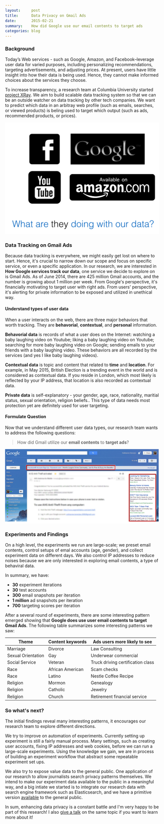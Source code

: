 ```yaml
---
layout:     post
title:      Data Privacy on Gmail Ads
date:       2015-02-21
summary:    How did Google use our email contents to target ads
categories: blog
---
```


### Background
Today’s Web services - such as Google, Amazon, and Facebook–leverage user data for varied purposes, including personalizing recommendations, targeting advertisements, and adjusting prices. At present, users have little insight into how their data is being used. Hence, they cannot make informed choices about the services they choose.

To increase transparency, a research team at Columbia University started [project XRay](http://xray.cs.columbia.edu/). We aim to build scalable data tracking system so that we can be an outside watcher on data tracking by other tech companies. We want to predict which data in an arbitray web profile (such as emails, searches, or viewed products) is beling used to target which output (such as ads, recommended products, or prices).

![What are they doing with your data?](/images/what_are_they_doing_with_your_data.png)

### Data Tracking on Gmail Ads
Because data tracking is everywhere, we might easily get lost on where to start. Hence, it's crucial to narrow down our scope and focus on specific service, or even a specific application. In our research, we are interested in **How Google services track our data**, one service we decide to explore on is Gmail Ads. As of June 2014, there are 425 million Gmail accounts, and the number is growing about 1 million per week. From Google's perspective, it's financially motivating to target user with right ads. From users' perspective, it's alerting for private information to be exposed and utilized in unethical way.

#### Understand types of user data
When a user interacts on the web, there are three major behaviors that worth tracking. They are **behavorial**, **contextual**, and **personal** information.

**Behavorial data** is records of what a user does on the Internet: watching a baby laughing video on Youtube; liking a baby laughing video on Youtube; searching for more baby laughing video on Google; sending emails to your friends with a baby laughing video. These behaviors are all recorded by the services (and yes I like baby laughing videos).

**Contextual data** is topic and content that related to **time** and **location**. For example, in May 2015, British Election is a trending event in the world and is considered as contextual data. If you reside in London, which most likely is reflected by your IP address, that location is also recorded as contextual data.

**Private data** is self-explanatory - your gender, age, race, nationality, maritial status, sexual orientation, religion beliefs.. This type of data needs most protection yet are definitely used for user targeting.

#### Formulate Question
Now that we understand different user data types, our research team wants to address the following questions:

> How did Gmail utilize our **email contents** to **target ads**?

![Gmail Ads demo](/images/gmail_ads.png)

### Experiments and Findings
On a high level, the experiments we run are large-scale; we preset email contents, control setups of emal accounts (age, gender), and collect experiment data on different days. We also control IP addresses to reduce noises because we are only interested in exploring email contents, a type of behaviral data.

In summary, we have:

- **30** experiment iterations
- **30** test accounts
- **300** email snapshots per iteration
- **1 million** ad snapshots per iteration
- **700** targeting scores per iteration

After a several round of experiments, there are some interesting pattern emerged showing that **Google does use user email contents to target Gmail Ads**. The following table summarizes some interesting patterns we saw:

| Theme              | Content keywords | Ads users more likely to see      |
|--------------------|------------------|-----------------------------------|
| Marriage           | Divorce          | Law Consulting                    |
| Sexual Orientation | Gay              | Underwear commercial              |
| Social Service     | Veteran          | Truck driving certification class |
| Race               | African American | Scam checks                       |
| Race               | Latino           | Nestle Coffee Recipe              |
| Religion           | Mormon           | Genealogy                         |
| Religion           | Catholic         | Jewelry                           |
| Religion           | Church           | Retirement financial service      |


### So what's next?
The initial findings reveal many interesting patterns, it encourages our research team to explore different directions.

We try to improve on automation of experiments. Currently setting up experiment is still a fairly manual process. Many settings, such as creating user accounts, fixing IP addresses and web cookies, before we can run a large-scale experiments. Using the knowledge we gain, we are in process of building an experiment workflow that abstract some repeatable experiment set ups.

We also try to expose value data to the general public. One application of our research to allow journalists search privacy patterns themselves. We intend to make our experiment data available to the public in a meaningful way, and a big intiate we started is to integrate our research data with search engine framework such as Elasticsearch, and we have a primitive version [available](www.xray-search.com) to the general public.

In sum, enhancing data privacy is a constant battle and I'm very happy to be part of this research! I also [give a talk](https://vimeo.com/125051909) on the same topic if you want to learn more about it!

